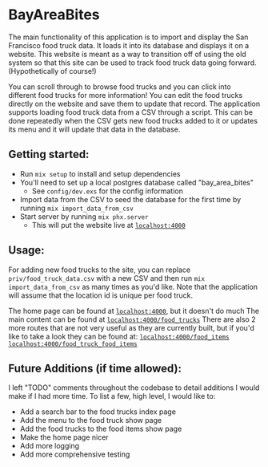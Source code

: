 # BayAreaBites

The main functionality of this application is to import and display the San Francisco food truck data. It loads it into its database and displays it on a website. This website is meant as a way to transition off of using the old system so that this site can be used to track food truck data going forward. (Hypothetically of course!) 

You can scroll through to browse food trucks and you can click into different food trucks for more information! You can edit the food trucks directly on the website and save them to update that record. The application supports loading food truck data from a CSV through a script. This can be done repeatedly when the CSV gets new food trucks added to it or updates its menu and it will update that data in the database. 

## Getting started:

  * Run `mix setup` to install and setup dependencies
  * You'll need to set up a local postgres database called "bay_area_bites"
      * See `config/dev.exs` for the config information
  * Import data from the CSV to seed the database for the first time by running `mix import_data_from_csv`
  * Start server by running `mix phx.server`
    * This will put the website live at [`localhost:4000`](http://localhost:4000)

## Usage:

For adding new food trucks to the site, you can replace `priv/food_truck_data.csv` with a new CSV and then run `mix import_data_from_csv` as many times as you'd like. Note that the application will assume that the location id is unique per food truck. 

The home page can be found at [`localhost:4000`](http://localhost:4000), but it doesn't do much
The main content can be found at [`localhost:4000/food_trucks`](http://localhost:4000/food_trucks)
There are also 2 more routes that are not very useful as they are currently built, but if you'd like to take a look they can be found at:
[`localhost:4000/food_items`](http://localhost:4000/food_items)
[`localhost:4000/food_truck_food_items`](http://localhost:4000/food_truck_food_items)

## Future Additions (if time allowed):
I left "TODO" comments throughout the codebase to detail additions I would make if I had more time. To list a few, high level, I would like to:

- Add a search bar to the food trucks index page
- Add the menu to the food truck show page
- Add the food trucks to the food items show page
- Make the home page nicer
- Add more logging
- Add more comprehensive testing
